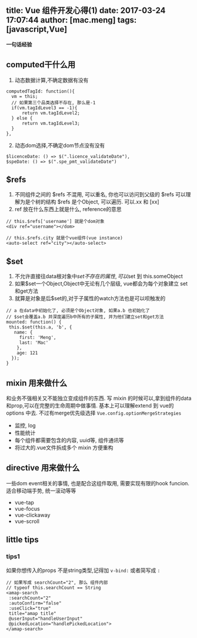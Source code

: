 title: Vue 组件开发心得(1)
date: 2017-03-24 17:07:44
author: [mac.meng]
tags: [javascript,Vue]
---

**一句话经验**


## computed干什么用

1. 动态数据计算,不确定数据有没有
```
computedTagId: function(){
  vm = this;
  // 如果第三个品类选择不存在, 那么是-1
  if(vm.tagIdLevel3 == -1){
      return vm.tagIdLevel2;
  } else {
      return vm.tagIdLevel3;
  }
},
```

2. 动态dom选择,不确定dom节点没有没有
```
$licenceDate: () => $(".licence_validateDate"),
$speDate: () => $(".spe_pmt_validateDate")
```

## $refs

1. 不同组件之间的 \$refs 不混用, 可以重名, 你也可以访问到父级的 \$refs 可以理解为是个树的结构
    $refs 是个Object, 可以遍历. 可以.xx 和 [xx]
2. ref 放在什么东西上就是什么, reference的意思

```
// this.$refs['username'] 就是个dom对象
<div ref="username"></dom>

// this.$refs.city 就是个vue组件(vue instance)
<auto-select ref="city"></auto-select>

```
<!-- more -->

## $set
1. 不允许直接往data根对象中$set不存在的属性, 可以$set 到 this.someObject
2. 如果$set一个Object,Object中无论有几个层级, vue都会为每个对象建立 set和get方法
3. 就算是对象是后$set的,对于子属性的watch方法也是可以呗触发的
```
// a 在data中初始化了, 必须是个Object对象, 如果a.b 也初始化了
// $set会覆盖a.b 并深度遍历b中所有的子属性, 并为他们建立set和get方法
mounted: function() {
 this.$set(this.a, 'b', {
   name: {
     first: 'Meng',
     last: 'Mac'
    },
    age: 121
  });
}
```

## mixin 用来做什么
和业务不强相关又不能独立变成组件的东西.
写 mixin 的时候可以,拿到组件的data和prop,可以在完整的生命周期中做事情. 基本上可以理解extend 到 vue的options 中去. 不过有merge优先级选择 `Vue.config.optionMergeStrategies`

* 监控, log
* 性能统计
* 每个组件都需要包含的内容, uuid等, 组件通讯等
* 将过大的.vue文件拆成多个 mixin 方便重构 


## directive 用来做什么
一些dom event相关的事情, 也是配合这组件取用, 需要实现有限的hook funcion. 适合移动端手势, 统一滚动等等

* vue-tap
* vue-focus 
* vue-clickaway
* vue-scroll

## little tips
### tips1
如果你想传入的props 不是string类型,记得加 `v-bind:` 或者简写成 `:`

```
// 如果写成 searchCount="2", 那么 组件内部 
// typeof this.searchCount == String
<amap-search 
 :searchCount="2"
 :autoConfirm="false"
 :useClick="true"
 title="amap title"
 @userInput="handleUserInput"
 @pickedLocation="handlePickedLocation">
</amap-search>
```


